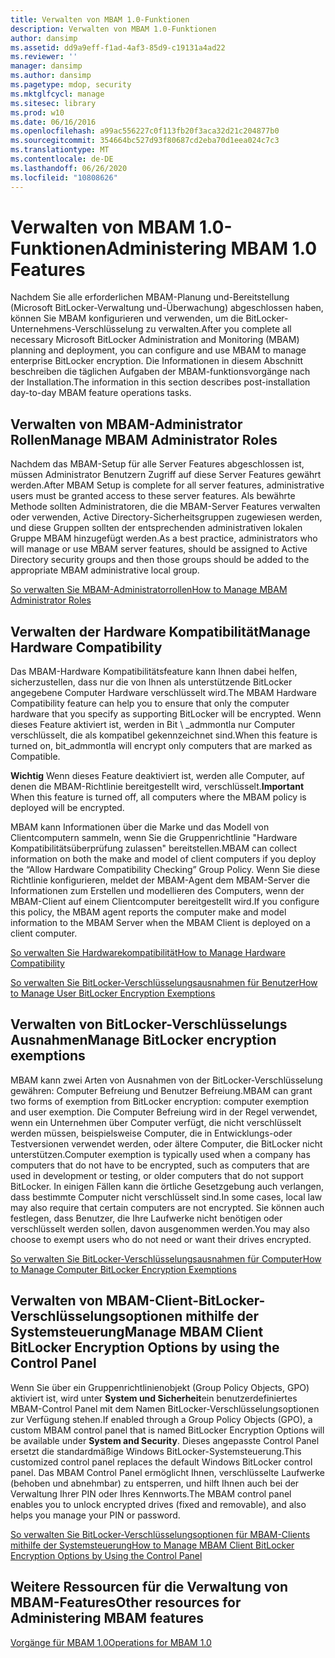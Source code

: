 ```yaml
---
title: Verwalten von MBAM 1.0-Funktionen
description: Verwalten von MBAM 1.0-Funktionen
author: dansimp
ms.assetid: dd9a9eff-f1ad-4af3-85d9-c19131a4ad22
ms.reviewer: ''
manager: dansimp
ms.author: dansimp
ms.pagetype: mdop, security
ms.mktglfcycl: manage
ms.sitesec: library
ms.prod: w10
ms.date: 06/16/2016
ms.openlocfilehash: a99ac556227c0f113fb20f3aca32d21c204877b0
ms.sourcegitcommit: 354664bc527d93f80687cd2eba70d1eea024c7c3
ms.translationtype: MT
ms.contentlocale: de-DE
ms.lasthandoff: 06/26/2020
ms.locfileid: "10808626"
---
```

# <span data-ttu-id="d196e-103">Verwalten von MBAM 1.0-Funktionen</span><span class="sxs-lookup"><span data-stu-id="d196e-103">Administering MBAM 1.0 Features</span></span>


<span data-ttu-id="d196e-104">Nachdem Sie alle erforderlichen MBAM-Planung und-Bereitstellung (Microsoft BitLocker-Verwaltung und-Überwachung) abgeschlossen haben, können Sie MBAM konfigurieren und verwenden, um die BitLocker-Unternehmens-Verschlüsselung zu verwalten.</span><span class="sxs-lookup"><span data-stu-id="d196e-104">After you complete all necessary Microsoft BitLocker Administration and Monitoring (MBAM) planning and deployment, you can configure and use MBAM to manage enterprise BitLocker encryption.</span></span> <span data-ttu-id="d196e-105">Die Informationen in diesem Abschnitt beschreiben die täglichen Aufgaben der MBAM-funktionsvorgänge nach der Installation.</span><span class="sxs-lookup"><span data-stu-id="d196e-105">The information in this section describes post-installation day-to-day MBAM feature operations tasks.</span></span>

## <span data-ttu-id="d196e-106">Verwalten von MBAM-Administrator Rollen</span><span class="sxs-lookup"><span data-stu-id="d196e-106">Manage MBAM Administrator Roles</span></span>


<span data-ttu-id="d196e-107">Nachdem das MBAM-Setup für alle Server Features abgeschlossen ist, müssen Administrator Benutzern Zugriff auf diese Server Features gewährt werden.</span><span class="sxs-lookup"><span data-stu-id="d196e-107">After MBAM Setup is complete for all server features, administrative users must be granted access to these server features.</span></span> <span data-ttu-id="d196e-108">Als bewährte Methode sollten Administratoren, die die MBAM-Server Features verwalten oder verwenden, Active Directory-Sicherheitsgruppen zugewiesen werden, und diese Gruppen sollten der entsprechenden administrativen lokalen Gruppe MBAM hinzugefügt werden.</span><span class="sxs-lookup"><span data-stu-id="d196e-108">As a best practice, administrators who will manage or use MBAM server features, should be assigned to Active Directory security groups and then those groups should be added to the appropriate MBAM administrative local group.</span></span>

[<span data-ttu-id="d196e-109">So verwalten Sie MBAM-Administratorrollen</span><span class="sxs-lookup"><span data-stu-id="d196e-109">How to Manage MBAM Administrator Roles</span></span>](how-to-manage-mbam-administrator-roles-mbam-1.md)

## <span data-ttu-id="d196e-110">Verwalten der Hardware Kompatibilität</span><span class="sxs-lookup"><span data-stu-id="d196e-110">Manage Hardware Compatibility</span></span>


<span data-ttu-id="d196e-111">Das MBAM-Hardware Kompatibilitätsfeature kann Ihnen dabei helfen, sicherzustellen, dass nur die von Ihnen als unterstützende BitLocker angegebene Computer Hardware verschlüsselt wird.</span><span class="sxs-lookup"><span data-stu-id="d196e-111">The MBAM Hardware Compatibility feature can help you to ensure that only the computer hardware that you specify as supporting BitLocker will be encrypted.</span></span> <span data-ttu-id="d196e-112">Wenn dieses Feature aktiviert ist, werden in Bit \ _admmontla nur Computer verschlüsselt, die als kompatibel gekennzeichnet sind.</span><span class="sxs-lookup"><span data-stu-id="d196e-112">When this feature is turned on, bit\_admmontla will encrypt only computers that are marked as Compatible.</span></span>

<span data-ttu-id="d196e-113">**Wichtig**  Wenn dieses Feature deaktiviert ist, werden alle Computer, auf denen die MBAM-Richtlinie bereitgestellt wird, verschlüsselt.</span><span class="sxs-lookup"><span data-stu-id="d196e-113">**Important** When this feature is turned off, all computers where the MBAM policy is deployed will be encrypted.</span></span>

 

<span data-ttu-id="d196e-114">MBAM kann Informationen über die Marke und das Modell von Clientcomputern sammeln, wenn Sie die Gruppenrichtlinie "Hardware Kompatibilitätsüberprüfung zulassen" bereitstellen.</span><span class="sxs-lookup"><span data-stu-id="d196e-114">MBAM can collect information on both the make and model of client computers if you deploy the “Allow Hardware Compatibility Checking” Group Policy.</span></span> <span data-ttu-id="d196e-115">Wenn Sie diese Richtlinie konfigurieren, meldet der MBAM-Agent dem MBAM-Server die Informationen zum Erstellen und modellieren des Computers, wenn der MBAM-Client auf einem Clientcomputer bereitgestellt wird.</span><span class="sxs-lookup"><span data-stu-id="d196e-115">If you configure this policy, the MBAM agent reports the computer make and model information to the MBAM Server when the MBAM Client is deployed on a client computer.</span></span>

[<span data-ttu-id="d196e-116">So verwalten Sie Hardwarekompatibilität</span><span class="sxs-lookup"><span data-stu-id="d196e-116">How to Manage Hardware Compatibility</span></span>](how-to-manage-hardware-compatibility-mbam-1.md)

[<span data-ttu-id="d196e-117">So verwalten Sie BitLocker-Verschlüsselungsausnahmen für Benutzer</span><span class="sxs-lookup"><span data-stu-id="d196e-117">How to Manage User BitLocker Encryption Exemptions</span></span>](how-to-manage-user-bitlocker-encryption-exemptions-mbam-1.md)

## <span data-ttu-id="d196e-118">Verwalten von BitLocker-Verschlüsselungs Ausnahmen</span><span class="sxs-lookup"><span data-stu-id="d196e-118">Manage BitLocker encryption exemptions</span></span>


<span data-ttu-id="d196e-119">MBAM kann zwei Arten von Ausnahmen von der BitLocker-Verschlüsselung gewähren: Computer Befreiung und Benutzer Befreiung.</span><span class="sxs-lookup"><span data-stu-id="d196e-119">MBAM can grant two forms of exemption from BitLocker encryption: computer exemption and user exemption.</span></span> <span data-ttu-id="d196e-120">Die Computer Befreiung wird in der Regel verwendet, wenn ein Unternehmen über Computer verfügt, die nicht verschlüsselt werden müssen, beispielsweise Computer, die in Entwicklungs-oder Testversionen verwendet werden, oder ältere Computer, die BitLocker nicht unterstützen.</span><span class="sxs-lookup"><span data-stu-id="d196e-120">Computer exemption is typically used when a company has computers that do not have to be encrypted, such as computers that are used in development or testing, or older computers that do not support BitLocker.</span></span> <span data-ttu-id="d196e-121">In einigen Fällen kann die örtliche Gesetzgebung auch verlangen, dass bestimmte Computer nicht verschlüsselt sind.</span><span class="sxs-lookup"><span data-stu-id="d196e-121">In some cases, local law may also require that certain computers are not encrypted.</span></span> <span data-ttu-id="d196e-122">Sie können auch festlegen, dass Benutzer, die Ihre Laufwerke nicht benötigen oder verschlüsselt werden sollen, davon ausgenommen werden.</span><span class="sxs-lookup"><span data-stu-id="d196e-122">You may also choose to exempt users who do not need or want their drives encrypted.</span></span>

[<span data-ttu-id="d196e-123">So verwalten Sie BitLocker-Verschlüsselungsausnahmen für Computer</span><span class="sxs-lookup"><span data-stu-id="d196e-123">How to Manage Computer BitLocker Encryption Exemptions</span></span>](how-to-manage-computer-bitlocker-encryption-exemptions.md)

## <span data-ttu-id="d196e-124">Verwalten von MBAM-Client-BitLocker-Verschlüsselungsoptionen mithilfe der Systemsteuerung</span><span class="sxs-lookup"><span data-stu-id="d196e-124">Manage MBAM Client BitLocker Encryption Options by using the Control Panel</span></span>


<span data-ttu-id="d196e-125">Wenn Sie über ein Gruppenrichtlinienobjekt (Group Policy Objects, GPO) aktiviert ist, wird unter **System und Sicherheit**ein benutzerdefiniertes MBAM-Control Panel mit dem Namen BitLocker-Verschlüsselungsoptionen zur Verfügung stehen.</span><span class="sxs-lookup"><span data-stu-id="d196e-125">If enabled through a Group Policy Objects (GPO), a custom MBAM control panel that is named BitLocker Encryption Options will be available under **System and Security**.</span></span> <span data-ttu-id="d196e-126">Dieses angepasste Control Panel ersetzt die standardmäßige Windows BitLocker-Systemsteuerung.</span><span class="sxs-lookup"><span data-stu-id="d196e-126">This customized control panel replaces the default Windows BitLocker control panel.</span></span> <span data-ttu-id="d196e-127">Das MBAM Control Panel ermöglicht Ihnen, verschlüsselte Laufwerke (behoben und abnehmbar) zu entsperren, und hilft Ihnen auch bei der Verwaltung Ihrer PIN oder Ihres Kennworts.</span><span class="sxs-lookup"><span data-stu-id="d196e-127">The MBAM control panel enables you to unlock encrypted drives (fixed and removable), and also helps you manage your PIN or password.</span></span>

[<span data-ttu-id="d196e-128">So verwalten Sie BitLocker-Verschlüsselungsoptionen für MBAM-Clients mithilfe der Systemsteuerung</span><span class="sxs-lookup"><span data-stu-id="d196e-128">How to Manage MBAM Client BitLocker Encryption Options by Using the Control Panel</span></span>](how-to-manage-mbam-client-bitlocker-encryption-options-by-using-the-control-panel-mbam-1.md)

## <span data-ttu-id="d196e-129">Weitere Ressourcen für die Verwaltung von MBAM-Features</span><span class="sxs-lookup"><span data-stu-id="d196e-129">Other resources for Administering MBAM features</span></span>


[<span data-ttu-id="d196e-130">Vorgänge für MBAM 1.0</span><span class="sxs-lookup"><span data-stu-id="d196e-130">Operations for MBAM 1.0</span></span>](operations-for-mbam-10.md)

 

 





